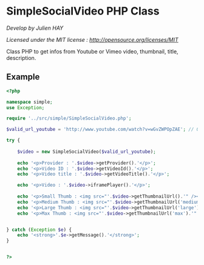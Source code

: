 SimpleSocialVideo PHP Class
===========================

*Develop by Julien HAY*

*Licensed under the MIT license : http://opensource.org/licenses/MIT*

Class PHP to get infos from Youtube or Vimeo video, thumbnail, title, description.

Example
-------

```php
<?php

namespace simple;
use Exception;

require '../src/simple/SimpleSocialVideo.php';

$valid_url_youtube = 'http://www.youtube.com/watch?v=wGvZWPOpZAE'; // Or vimeo video

try {
    
    $video = new SimpleSocialVideo($valid_url_youtube);
    
    echo '<p>Provider : '.$video->getProvider().'</p>';
    echo '<p>Video ID : '.$video->getVideoId().'</p>';
    echo '<p>Video title : '.$video->getVideoTitle().'</p>';

    echo '<p>Video : '.$video->iframePlayer().'</p>';
    
    echo '<p>Small Thumb : <img src="'.$video->getThumbnailUrl().'" /></p>';
    echo '<p>Medium Thumb : <img src="'.$video->getThumbnailUrl('medium').'" /></p>';
    echo '<p>Large Thumb : <img src="'.$video->getThumbnailUrl('large').'" /></p>';
    echo '<p>Max Thumb : <img src="'.$video->getThumbnailUrl('max').'" /></p>';


} catch (Exception $e) {
    echo '<strong>'.$e->getMessage().'</strong>';
}


?>
```


